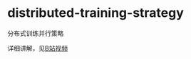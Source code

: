 # distributed-training-strategy
分布式训练并行策略

详细讲解，见[B站视频](https://www.bilibili.com/video/BV1fyFheVETH/)
